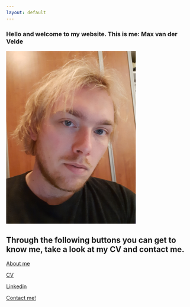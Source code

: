```yaml
---
layout: default
---
```

### Hello and welcome to my website. This is me: **Max van der Velde**
<img src="Picture.jpg" width="350"/>


## Through the following buttons you can get to know me, take a look at my CV and contact me.

[About me](https://maxvandervelde.github.io/About%20me/me) 


[CV](https://maxvandervelde.github.io/CV/CV)  


[Linkedin](https://www.linkedin.com/in/max-van-der-velde-9a6990121/)


[Contact me!](mailto:m.e.vandervelde@uu.nl)
